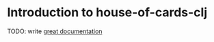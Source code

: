 # Introduction to house-of-cards-clj

TODO: write [great documentation](http://jacobian.org/writing/what-to-write/)
